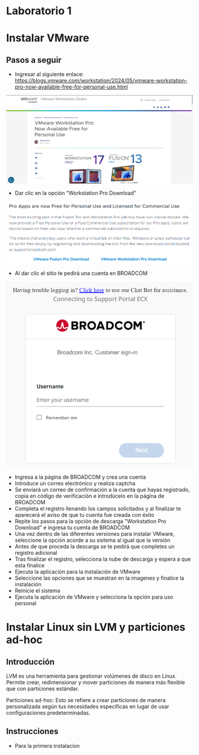 # Laboratorio 1

# Instalar VMware

## Pasos a seguir

- Ingresar al siguiente enlace: https://blogs.vmware.com/workstation/2024/05/vmware-workstation-pro-now-available-free-for-personal-use.html

![PAGINA VMWARE](https://github.com/RaulRiCi/Practica_1_Linux_FCiencias/blob/main/Semana1/Pagina%20VMware.png?raw=true)

- Dar clic en la opción "Workstation Pro Download"

![Descarga](https://github.com/RaulRiCi/Practica_1_Linux_FCiencias/blob/main/Semana1/Descarga.png?raw=true)

- Al dar clic el sitio te pedirá una cuenta en BROADCOM

![Usuario](https://github.com/RaulRiCi/Practica_1_Linux_FCiencias/blob/main/Semana1/Usuario.png?raw=true)

- Ingresa a la página de BROADCOM y crea una cuenta
- Introduce un correo electrónico y realiza captcha
- Se enviará un correo de confirmación a la cuenta que hayas registrado, copia en código de verificación e introdúcelo en la página de BROADCOM
- Completa el registro llenando los campos solicitados y al finalizar te aparecerá el aviso de que tu cuenta fue creada con éxito
- Repite los pasos para la opción de descarga "Workstation Pro Download" e ingresa tu cuenta de BROADCOM
- Una vez dentro de las diferentes versiones para instalar VMware, seleccione la opción acorde a su sistema al igual que la versión
- Antes de que proceda la descarga se te pedirá que completes un registro adicional
- Tras finalizar el registro, selecciona la nube de descarga y espera a que esta finalice
- Ejecuta la aplicación para la instalación de VMware
- Seleccione las opciones que se muestran en la imagenes y finalice la instalación
- Reinicie el sistema
- Ejecuta la aplicación de VMware y selecciona la opción para uso personal

# Instalar Linux sin LVM y particiones ad-hoc

## Introducción

LVM es una herramienta para gestionar volúmenes de disco en Linux. Permite crear, redimensionar y mover particiones de manera más flexible que con particiones estándar.

Particiones ad-hoc: Esto se refiere a crear particiones de manera personalizada según tus necesidades específicas en lugar de usar configuraciones predeterminadas.

## Instrucciones

- Para la primera instalacion
